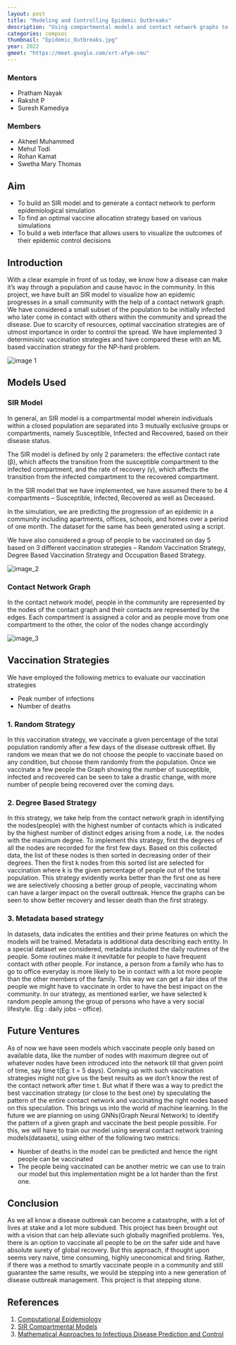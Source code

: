 ```yaml
---
layout: post
title: "Modeling and Controlling Epidemic Outbreaks"
description: "Using compartmental models and contact network graphs to simulate a disease outbreak and to generate an efficient vaccination strategy for the same."
categories: compsoc
thumbnail: "Epidemic_Outbreaks.jpg"
year: 2022
gmeet: "https://meet.google.com/xrt-afym-cmu"
---
```


### Mentors

- Pratham Nayak
- Rakshit P
- Suresh Kamediya

### Members

- Akheel Muhammed
- Mehul Todi
- Rohan Kamat
- Swetha Mary Thomas

## Aim

- To build an SIR model and to generate a contact network to perform epidemiological simulation
- To find an optimal vaccine allocation strategy based on various simulations
- To build a web interface that allows users to visualize the outcomes of their epidemic control decisions


## Introduction

With a clear example in front of us today, we know how a disease can make it’s way through a population and cause havoc in the community. In this project, we have built an SIR model to visualize how an epidemic progresses in a small community with the help of a contact network graph. We have considered a small subset of the population to be initially infected who later come in contact with others within the community and spread the disease. Due to scarcity of resources, optimal vaccination strategies are of utmost importance in order to control the spread. We have implemented 3 determinisitc vaccination strategies and have compared these with an ML based vaccination strategy for the NP-hard problem.

![image 1](/virtual-expo/assets/img/compsoc/intro.png)

## Models Used

### SIR Model

In general, an SIR model is a compartmental model wherein individuals within a closed population are separated into 3 mutually exclusive groups or compartments, namely Susceptible, Infected and Recovered, based on their disease status. 

The SIR model is defined by only 2 parameters: the effective contact rate (β), which affects the transition from the susceptible compartment to the infected compartment, and the rate of recovery (γ), which affects the transition from the infected compartment to the recovered compartment. 

In the SIR model that we have implemented, we have assumed there to be 4 compartments – Susceptible, Infected, Recovered as well as Deceased.

In the simulation, we are predicting the progression of an epidemic in a community including apartments, offices, schools, and homes over a period of one month. The dataset for the same has been generated using a script. 

We have also considered a group of people to be vaccinated on day 5 based on 3 different vaccination strategies – Random Vaccination Strategy, Degree Based Vaccination Strategy and Occupation Based Strategy. 

![image_2](/virtual-expo/assets/img/compsoc/sir_model.png)


### Contact Network Graph

In the contact network model, people in the community are represented by the nodes of the contact graph and their contacts are represented by the edges. Each compartment is assigned a color and as people move from one compartment to the other, the color of the nodes change accordingly 

![image_3](/virtual-expo/assets/img/compsoc/contact_network_graph.jpeg)

## Vaccination Strategies

We have employed the following metrics to evaluate our vaccination strategies
- Peak number of infections
- Number of deaths 

### 1. Random Strategy

In this vaccination strategy, we vaccinate a given percentage of the total population
randomly after a few days of the disease outbreak offset. By random we mean that
we do not choose the people to vaccinate based on any condition, but choose them
randomly from the population. Once we vaccinate a few people the Graph showing
the number of susceptible, infected and recovered can be seen to take a drastic
change, with more number of people being recovered over the coming days. 

### 2. Degree Based Strategy

In this strategy, we take help from the contact network graph in identifying the
nodes(people) with the highest number of contacts which is indicated by the highest
number of distinct edges arising from a node, i.e. the nodes with the maximum
degree. To implement this strategy, first the degrees of all the nodes are recorded
for the first few days. Based on this collected data, the list of these nodes is then
sorted in decreasing order of their degrees. Then the first k nodes from this sorted
list are selected for vaccination where k is the given percentage of people out of the
total population. This strategy evidently works better than the first one as here we
are selectively choosing a better group of people, vaccinating whom can have a
larger impact on the overall outbreak. Hence the graphs can be seen to show better
recovery and lesser death than the first strategy.

### 3. Metadata based strategy

In datasets, data indicates the entities and their prime features on which the models
will be trained. Metadata is additional data describing each entity. In a special 
dataset we considered, metadata included the daily routines of the people. Some
routines make it inevitable for people to have frequent contact with other people.
For instance, a person from a family who has to go to office everyday is more likely
to be in contact with a lot more people than the other members of the family. This
way we can get a fair idea of the people we might have to vaccinate in order to have
the best impact on the community. In our strategy, as mentioned earlier, we have
selected k random people among the group of persons who have a very social
lifestyle. (Eg : daily jobs – office). 

## Future Ventures

As of now we have seen models which vaccinate people only based on available data, like
the number of nodes with maximum degree out of whatever nodes have been introduced
into the network till that given point of time, say time t(Eg: t = 5 days). Coming up with such
vaccination strategies might not give us the best results as we don’t know the rest of the
contact network after time t. But what if there was a way to predict the best vaccination
strategy (or close to the best one) by speculating the pattern of the entire contact network
and vaccinating the right nodes based on this speculation.
This brings us into the world of machine learning. In the future we are planning on using
GNNs(Graph Neural Network) to identify the pattern of a given graph and vaccinate the best
people possible. For this, we will have to train our model using several contact network
training models(datasets), using either of the following two metrics:
- Number of deaths in the model can be predicted and hence the right people can be
vaccinated
- The people being vaccinated can be another metric we can use to train our model
but this implementation might be a lot harder than the first one. 

## Conclusion

As we all know a disease outbreak can become a catastrophe, with a lot of lives at stake and a lot more subdued. This project has been brought out with a vision that can help alleviate such globally magnified problems. Yes, there is an option to vaccinate all people to be on the safer side and have absolute surety of global recovery. But this approach, if thought upon seems very naive, time consuming, highly uneconomical and tiring. Rather, if there was a method to smartly vaccinate people in a community and still guarantee the same results, we would be stepping into a new generation of disease outbreak management. This project is that stepping stone. 

## References

1. [Computational Epidemiology](http://homepage.cs.uiowa.edu/~sriram/4980/spring20/notes/slides.1.21.pdf)
2. [SIR Compartmental Models](http://homepage.cs.uiowa.edu/~sriram/4980/spring20/notes/Jan28-30.pdf)
3. [Mathematical Approaches to Infectious Disease Prediction and Control](http://www.bio.utexas.edu/research/meyers/_docs/publications/DimitrovINFORMS10.pdf)